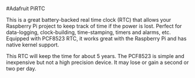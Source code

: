 <!--
---
name: Adafruit PiRTC 
class: board
type: rtc
formfactor: Custom
manufacturer: Adafruit
description: Add a simple RTC to your Pi
url: https://learn.adafruit.com/adding-a-real-time-clock-to-raspberry-pi/set-up-and-test-i2c
buy: https://www.adafruit.com/products/3386
image: adafruit-pi-rtc.png
pincount: 6
eeprom: no
power:  
  '1':     
ground:
  '6':    
pin:
  '3':
    mode: i2c
  '5':
    mode: i2c
i2c:
  '0x68':
    name: PCF8523
    device: PCF8523 
-->
#Adafruit PiRTC

This is a great battery-backed real time clock (RTC) that allows your Raspberry Pi project to keep track of time if the power is lost. Perfect for data-logging, clock-building, time-stamping, timers and alarms, etc. Equipped with PCF8523 RTC, it works great with the Raspberry Pi and has native kernel support.

This RTC will keep the time for about 5 years. The PCF8523 is simple and inexpensive but not a high precision device. It may lose or gain a second or two per day.
